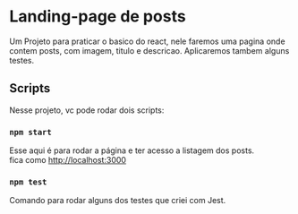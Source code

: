 # Landing-page de posts

Um Projeto para praticar o basico do react, nele faremos uma pagina onde contem posts, com imagem, titulo e descricao.
Aplicaremos tambem alguns testes.

## Scripts

Nesse projeto, vc pode rodar dois scripts:


### `npm start`

Esse aqui é para rodar a página e ter acesso a listagem dos posts.\
fica como [http://localhost:3000](http://localhost:3000)

### `npm test`

Comando para rodar alguns dos testes que criei com Jest.

